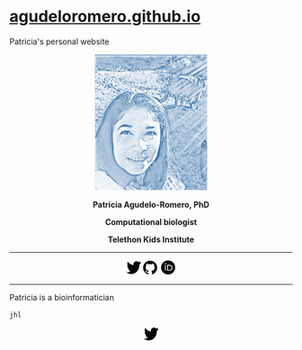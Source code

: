 # [agudeloromero.github.io](https://github.com/agudeloromero)
Patricia's personal website

<p align="center">
  <img width="200" src="Patricia_photo_blue.jpg" alt="">
</p>

<p align="center"> <strong> Patricia Agudelo-Romero, PhD </strong></p>
<p align="center"> <strong> Computational biologist </strong></p>
<p align="center"> <strong> Telethon Kids Institute </strong></p>

***
<p align="center">
  <img href="https://twitter.com/p_agudeloromero" src="twitter_p.png" style="width:25px; height:25px" title="twitter" alt="twitter">
  <img href="https://twitter.com/p_agudeloromero" src="github_p.png" style="width:25px; height:25px" title="github" alt="github"> 
  <img href="https://orcid.org/0000-0002-3703-4111"> <img src="orcid_p.png" style="width:25px; height:25px" title="orcid" alt="orcid">
</a>
 
***

Patricia is a bioinformatician

    jhl
    
<a href="https://twitter.com/p_agudeloromero">
  <p align="center">
  <img src="https://github.com/agudeloromero/agudeloromero.github.io/blob/pics/twitter_p.png" style="width:25px; height:25px" title="twitter" alt="twitter"> </a>
    
